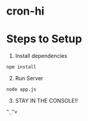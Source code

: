 # cron-hi

# Steps to Setup
1. Install dependencies

``` 
npm install
```

2. Run Server
```
node app.js
```

3. STAY IN THE CONSOLE!!
```
^_^v
```


